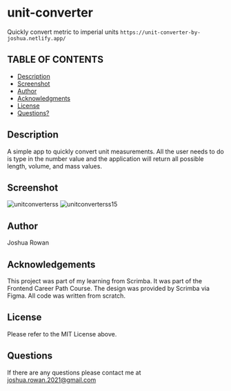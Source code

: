 # unit-converter
Quickly convert metric to imperial units
`https://unit-converter-by-joshua.netlify.app/`

## TABLE OF CONTENTS

* [Description](#description)
* [Screenshot](#screenshot)
* [Author ](#author)
* [Acknowledgments](#acknowledgments)
* [License](#license)
* [Questions?](#questions?)

## Description
A simple app to quickly convert unit measurements. All the user needs to do is type in the number value and the application will return all possible length, volume, and mass values.

## Screenshot
![unitconverterss](https://github.com/joshua-rowan/unit-converter/assets/127271690/ccb39d2e-7bee-448d-bd64-73f8831c8145)
![unitconverterss15](https://github.com/joshua-rowan/unit-converter/assets/127271690/95a83e6d-405d-413a-a16d-d3da40bd4a91)


## Author
Joshua Rowan

## Acknowledgements
This project was part of my learning from Scrimba.  It was part of the Frontend Career Path Course. The design was provided by Scrimba via Figma. All code was written from scratch.

## License
Please refer to the MIT License above.

## Questions
If there are any questions please contact me at joshua.rowan.2021@gmail.com
